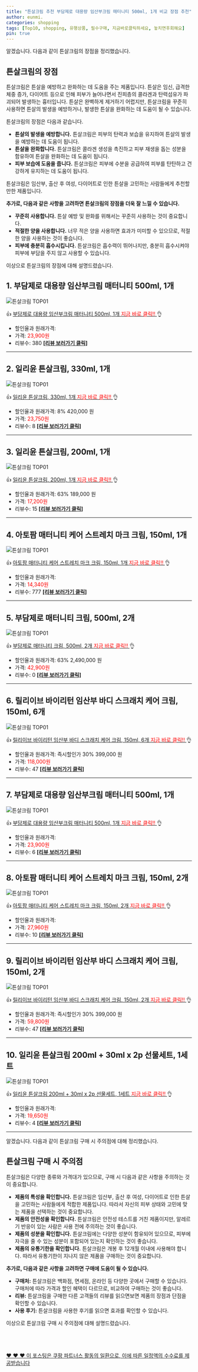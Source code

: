 ```yaml
---
title: "튼살크림 추천 부담제로 대용량 임산부크림 매터니티 500ml, 1개 비교 장점 추천"
author: eunmi.
categories: shopping
tags: [Top10, shopping, 유행상품, 필수구매, 지금바로클릭하세요, 놓치면후회해요]
pin: true
---
```

알겠습니다. 다음과 같이 튼살크림의 장점을 정리했습니다.

<h2>튼살크림의 장점</h2>

튼살크림은 튼살을 예방하고 완화하는 데 도움을 주는 제품입니다. 튼살은 임신, 급격한 체중 증가, 다이어트 등으로 인해 피부가 늘어나면서 진피층의 콜라겐과 탄력섬유가 파괴되어 발생하는 흉터입니다. 튼살은 완벽하게 제거하기 어렵지만, 튼살크림을 꾸준히 사용하면 튼살의 발생을 예방하거나, 발생한 튼살을 완화하는 데 도움이 될 수 있습니다.

튼살크림의 장점은 다음과 같습니다.

* **튼살의 발생을 예방합니다.** 튼살크림은 피부의 탄력과 보습을 유지하여 튼살의 발생을 예방하는 데 도움이 됩니다.
* **튼살을 완화합니다.** 튼살크림은 콜라겐 생성을 촉진하고 피부 재생을 돕는 성분을 함유하여 튼살을 완화하는 데 도움이 됩니다.
* **피부 보습에 도움을 줍니다.** 튼살크림은 피부에 수분을 공급하여 피부를 탄탄하고 건강하게 유지하는 데 도움이 됩니다.

튼살크림은 임산부, 출산 후 여성, 다이어트로 인한 튼살을 고민하는 사람들에게 추천할 만한 제품입니다.

**추가로, 다음과 같은 사항을 고려하면 튼살크림의 장점을 더욱 잘 느낄 수 있습니다.**

* **꾸준히 사용합니다.** 튼살 예방 및 완화를 위해서는 꾸준히 사용하는 것이 중요합니다.
* **적절한 양을 사용합니다.** 너무 적은 양을 사용하면 효과가 미미할 수 있으므로, 적절한 양을 사용하는 것이 좋습니다.
* **피부에 충분히 흡수시킵니다.** 튼살크림은 흡수력이 뛰어나지만, 충분히 흡수시켜야 피부에 부담을 주지 않고 사용할 수 있습니다.

이상으로 튼살크림의 장점에 대해 설명드렸습니다.

   

## 1. 부담제로 대용량 임산부크림 매터니티 500ml, 1개

![튼살크림 TOP01](https://thumbnail7.coupangcdn.com/thumbnails/remote/230x230ex/image/vendor_inventory/7d18/826953da441e2dd0654d3122450df9dbcbb464ab84038d20b0b6fe9fbd23.png)


👍 [부담제로 대용량 임산부크림 매터니티 500ml, 1개 <font color=red> 지금 바로 클릭!! </font> ](https://link.coupang.com/re/AFFSDP?lptag=AF3617701&subid=GithubCoopas&pageKey=6866446781&traceid=V0-153&itemId=16413020911&vendorItemId=83842215883) 👌 


- 할인율과 원래가격: 
- 가격: <span style='color:red'>23,900원</span>
- 리뷰수: 380  [**[리뷰 보러가기 클릭]**](https://link.coupang.com/re/AFFSDP?lptag=AF3617701&subid=GithubCoopas&pageKey=6866446781&traceid=V0-153&itemId=16413020911&vendorItemId=83842215883)

---


   

## 2. 일리윤 튼살크림, 330ml, 1개

![튼살크림 TOP01](https://thumbnail8.coupangcdn.com/thumbnails/remote/230x230ex/image/retail/images/2023/03/24/18/4/99168a8f-45f3-48ab-86ab-0d7718da2b1f.jpg)


👍 [일리윤 튼살크림, 330ml, 1개 <font color=red> 지금 바로 클릭!! </font> ](https://link.coupang.com/re/AFFSDP?lptag=AF3617701&subid=GithubCoopas&pageKey=7043717513&traceid=V0-153&itemId=18292711396&vendorItemId=85438369154) 👌 


- 할인율과 원래가격: 8%  420,000   원
- 가격: <span style='color:red'>23,750원</span>
- 리뷰수: 8  [**[리뷰 보러가기 클릭]**](https://link.coupang.com/re/AFFSDP?lptag=AF3617701&subid=GithubCoopas&pageKey=7043717513&traceid=V0-153&itemId=18292711396&vendorItemId=85438369154)

---


   

## 3. 일리윤 튼살크림, 200ml, 1개

![튼살크림 TOP01](https://thumbnail6.coupangcdn.com/thumbnails/remote/230x230ex/image/retail/images/2525850744261697-cc27df89-7ebb-4e7f-94d8-b42a5b7d7cc3.jpg)


👍 [일리윤 튼살크림, 200ml, 1개 <font color=red> 지금 바로 클릭!! </font> ](https://link.coupang.com/re/AFFSDP?lptag=AF3617701&subid=GithubCoopas&pageKey=7043717513&traceid=V0-153&itemId=17427086933&vendorItemId=70476081650) 👌 


- 할인율과 원래가격: 63%  189,000   원
- 가격: <span style='color:red'>17,200원</span>
- 리뷰수: 15  [**[리뷰 보러가기 클릭]**](https://link.coupang.com/re/AFFSDP?lptag=AF3617701&subid=GithubCoopas&pageKey=7043717513&traceid=V0-153&itemId=17427086933&vendorItemId=70476081650)

---


   

## 4. 아토팜 매터니티 케어 스트레치 마크 크림, 150ml, 1개

![튼살크림 TOP01](https://thumbnail6.coupangcdn.com/thumbnails/remote/230x230ex/image/retail/images/4271993395613025-8a1a172f-75aa-44e8-bb09-2293efd7b095.jpg)


👍 [아토팜 매터니티 케어 스트레치 마크 크림, 150ml, 1개 <font color=red> 지금 바로 클릭!! </font> ](https://link.coupang.com/re/AFFSDP?lptag=AF3617701&subid=GithubCoopas&pageKey=1495710795&traceid=V0-153&itemId=2568522468&vendorItemId=70560918482) 👌 


- 할인율과 원래가격: 
- 가격: <span style='color:red'>14,340원</span>
- 리뷰수: 777  [**[리뷰 보러가기 클릭]**](https://link.coupang.com/re/AFFSDP?lptag=AF3617701&subid=GithubCoopas&pageKey=1495710795&traceid=V0-153&itemId=2568522468&vendorItemId=70560918482)

---


   

## 5. 부담제로 매터니티 크림, 500ml, 2개

![튼살크림 TOP01](https://thumbnail6.coupangcdn.com/thumbnails/remote/230x230ex/image/vendor_inventory/b71f/7a8e35dab416ef3361ae3b57a5280670321592f464b33997739ae7fd21aa.png)


👍 [부담제로 매터니티 크림, 500ml, 2개 <font color=red> 지금 바로 클릭!! </font> ](https://link.coupang.com/re/AFFSDP?lptag=AF3617701&subid=GithubCoopas&pageKey=6866446781&traceid=V0-153&itemId=16413020912&vendorItemId=85575924296) 👌 


- 할인율과 원래가격: 63%  2,490,000   원
- 가격: <span style='color:red'>42,900원</span>
- 리뷰수: 0  [**[리뷰 보러가기 클릭]**](https://link.coupang.com/re/AFFSDP?lptag=AF3617701&subid=GithubCoopas&pageKey=6866446781&traceid=V0-153&itemId=16413020912&vendorItemId=85575924296)

---


   

## 6. 릴리이브 바이리턴 임산부 바디 스크래치 케어 크림, 150ml, 6개

![튼살크림 TOP01](https://thumbnail9.coupangcdn.com/thumbnails/remote/230x230ex/image/vendor_inventory/4c5b/40e2a9e44195538278a6cca25db91f910870a88101be4728cd94d0459b2b.jpg)


👍 [릴리이브 바이리턴 임산부 바디 스크래치 케어 크림, 150ml, 6개 <font color=red> 지금 바로 클릭!! </font> ](https://link.coupang.com/re/AFFSDP?lptag=AF3617701&subid=GithubCoopas&pageKey=7000611162&traceid=V0-153&itemId=17166585535&vendorItemId=84338931351) 👌 


- 할인율과 원래가격: 즉시할인가 30%  399,000   원
- 가격: <span style='color:red'>118,000원</span>
- 리뷰수: 47  [**[리뷰 보러가기 클릭]**](https://link.coupang.com/re/AFFSDP?lptag=AF3617701&subid=GithubCoopas&pageKey=7000611162&traceid=V0-153&itemId=17166585535&vendorItemId=84338931351)

---


   

## 7. 부담제로 대용량 임산부크림 매터니티 500ml, 1개

![튼살크림 TOP01](https://thumbnail7.coupangcdn.com/thumbnails/remote/230x230ex/image/vendor_inventory/7d18/826953da441e2dd0654d3122450df9dbcbb464ab84038d20b0b6fe9fbd23.png)


👍 [부담제로 대용량 임산부크림 매터니티 500ml, 1개 <font color=red> 지금 바로 클릭!! </font> ](https://link.coupang.com/re/AFFSDP?lptag=AF3617701&subid=GithubCoopas&pageKey=6866446781&traceid=V0-153&itemId=16413020911&vendorItemId=83842215883) 👌 


- 할인율과 원래가격: 
- 가격: <span style='color:red'>23,900원</span>
- 리뷰수: 6  [**[리뷰 보러가기 클릭]**](https://link.coupang.com/re/AFFSDP?lptag=AF3617701&subid=GithubCoopas&pageKey=6866446781&traceid=V0-153&itemId=16413020911&vendorItemId=83842215883)

---


   

## 8. 아토팜 매터니티 케어 스트레치 마크 크림, 150ml, 2개

![튼살크림 TOP01](https://thumbnail9.coupangcdn.com/thumbnails/remote/230x230ex/image/retail/images/9ed4a23a-aa6a-4a59-a566-1312d9be57985466462825877883622.png)


👍 [아토팜 매터니티 케어 스트레치 마크 크림, 150ml, 2개 <font color=red> 지금 바로 클릭!! </font> ](https://link.coupang.com/re/AFFSDP?lptag=AF3617701&subid=GithubCoopas&pageKey=1495710795&traceid=V0-153&itemId=15968411826&vendorItemId=85480602187) 👌 


- 할인율과 원래가격: 
- 가격: <span style='color:red'>27,960원</span>
- 리뷰수: 10  [**[리뷰 보러가기 클릭]**](https://link.coupang.com/re/AFFSDP?lptag=AF3617701&subid=GithubCoopas&pageKey=1495710795&traceid=V0-153&itemId=15968411826&vendorItemId=85480602187)

---


   

## 9. 릴리이브 바이리턴 임산부 바디 스크래치 케어 크림, 150ml, 2개

![튼살크림 TOP01](https://thumbnail10.coupangcdn.com/thumbnails/remote/230x230ex/image/vendor_inventory/cf14/e0359ce5b458f7617be1ac455ea0193925eb6ec3fcddd2796a046f29e599.jpg)


👍 [릴리이브 바이리턴 임산부 바디 스크래치 케어 크림, 150ml, 2개 <font color=red> 지금 바로 클릭!! </font> ](https://link.coupang.com/re/AFFSDP?lptag=AF3617701&subid=GithubCoopas&pageKey=7000611162&traceid=V0-153&itemId=17166585543&vendorItemId=84338931372) 👌 


- 할인율과 원래가격: 즉시할인가 30%  399,000   원
- 가격: <span style='color:red'>59,800원</span>
- 리뷰수: 47  [**[리뷰 보러가기 클릭]**](https://link.coupang.com/re/AFFSDP?lptag=AF3617701&subid=GithubCoopas&pageKey=7000611162&traceid=V0-153&itemId=17166585543&vendorItemId=84338931372)

---


   

## 10. 일리윤 튼살크림 200ml + 30ml x 2p 선물세트, 1세트

![튼살크림 TOP01](https://thumbnail7.coupangcdn.com/thumbnails/remote/230x230ex/image/retail/images/3136570826089602-113e3b99-d57b-4137-bc85-e0e1ec1b80af.jpg)


👍 [일리윤 튼살크림 200ml + 30ml x 2p 선물세트, 1세트 <font color=red> 지금 바로 클릭!! </font> ](https://link.coupang.com/re/AFFSDP?lptag=AF3617701&subid=GithubCoopas&pageKey=6740926020&traceid=V0-153&itemId=15736004718&vendorItemId=72877369370) 👌 


- 할인율과 원래가격: 
- 가격: <span style='color:red'>19,650원</span>
- 리뷰수: 4  [**[리뷰 보러가기 클릭]**](https://link.coupang.com/re/AFFSDP?lptag=AF3617701&subid=GithubCoopas&pageKey=6740926020&traceid=V0-153&itemId=15736004718&vendorItemId=72877369370)

---
알겠습니다. 다음과 같이 튼살크림 구매 시 주의점에 대해 정리했습니다.

<h2>튼살크림 구매 시 주의점</h2>

튼살크림은 다양한 종류와 가격대가 있으므로, 구매 시 다음과 같은 사항을 주의하는 것이 중요합니다.

* **제품의 특성을 확인합니다.** 튼살크림은 임산부, 출산 후 여성, 다이어트로 인한 튼살을 고민하는 사람들에게 적합한 제품입니다. 따라서 자신의 피부 상태와 고민에 맞는 제품을 선택하는 것이 중요합니다.
* **제품의 안전성을 확인합니다.** 튼살크림은 안전성 테스트를 거친 제품이지만, 알레르기 반응이 있는 사람은 사용 전에 주의하는 것이 좋습니다.
* **제품의 성분을 확인합니다.** 튼살크림에는 다양한 성분이 함유되어 있으므로, 피부에 자극을 줄 수 있는 성분이 포함되어 있는지 확인하는 것이 좋습니다.
* **제품의 유통기한을 확인합니다.** 튼살크림은 개봉 후 12개월 이내에 사용해야 합니다. 따라서 유통기한이 지나지 않은 제품을 구매하는 것이 중요합니다.

**추가로, 다음과 같은 사항을 고려하면 구매에 도움이 될 수 있습니다.**

* **구매처:** 튼살크림은 백화점, 면세점, 온라인 등 다양한 곳에서 구매할 수 있습니다. 구매처에 따라 가격과 할인 혜택이 다르므로, 비교하여 구매하는 것이 좋습니다.
* **리뷰:** 튼살크림을 구매한 다른 고객들의 리뷰를 읽으면보면 제품의 장점과 단점을 확인할 수 있습니다.
* **사용 후기:** 튼살크림을 사용한 후기를 읽으면 효과를 확인할 수 있습니다.

이상으로 튼살크림 구매 시 주의점에 대해 설명드렸습니다.<br><br><br><br><br> [ ❤ ❤ ❤ 이 포스팅은 쿠팡 파트너스 활동의 일환으로, 이에 따른 일정액의 수수료를 제공받습니다](https://link.coupang.com/a/bcEFyh)